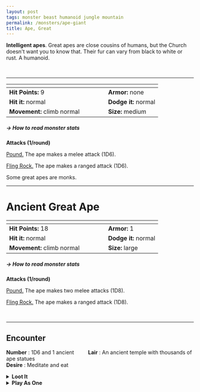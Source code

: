 ```yaml
---
layout: post
tags: monster beast humanoid jungle mountain
permalink: /monsters/ape-giant
title: Ape, Great
---
```


**Intelligent apes**. Great apes are close cousins of humans, but the Church doesn't want you to know that. Their fur can vary from black to white or rust. A humanoid.

<br>

---

|  <span style="display: inline-block; width:250px"></span>  |  |
| -------- | --------|
| **Hit Points:** 9 | **Armor:** none |
| **Hit it:** normal | **Dodge it:** normal |
| **Movement:** climb normal  |  **Size:** medium | 

##### <span class="tooltip" data-tooltip="Armor = damage reduction · · · Easy/Normal/Hard = roll above 10/15/20 to beat">→ How to read monster stats</span>


**Attacks (1/round)**

<ins>Pound.</ins> The ape makes a melee attack (1D6).

<ins>Fling Rock.</ins> The ape makes a ranged attack (1D6).

Some great apes are monks. 

---

# Ancient Great Ape

|  <span style="display: inline-block; width:250px"></span>  |  |
| -------- | --------|
| **Hit Points:** 18 | **Armor:** 1 |
| **Hit it:** normal | **Dodge it:** normal |
| **Movement:** climb normal  |  **Size:** large | 

##### <span class="tooltip" data-tooltip="Armor = damage reduction · · · Easy/Normal/Hard = roll above 10/15/20 to beat">→ How to read monster stats</span>


**Attacks (1/round)**

<ins>Pound.</ins> The ape makes two melee attacks (1D8).

<ins>Fling Rock.</ins> The ape makes a ranged attack (1D8).

<br>

---

## Encounter

**Number** : 1D6 and 1 ancient <span style="display: inline-block; width:30px"></span>
**Lair** : An ancient temple with thousands of ape statues<span style="display: inline-block; width:30px"></span> <br>
**Desire** : Meditate and eat


<details markdown="1">
<summary style="font-weight: bold;">Loot It</summary>
Most apes have no desire for material possessions besides jewelry and tools. Roll a D6 twice, you find:

1. Nothing
2. Nothing
3. Nothing.
4. A gourd full of alcohol.
5. A bronze bracelet worth a [purse of silver](/2024/06/26/currency/).
6. A gold earing worth a [purse of gold](/2024/06/26/currency/).

</details>

<details markdown="1">
<summary style="font-weight: bold;">Play As One</summary>
Soon.
</details>
